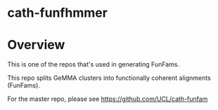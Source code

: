 # cath-funfhmmer

# Overview

This is one of the repos that's used in generating FunFams.

This repo splits GeMMA clusters into functionally coherent alignments (FunFams).

For the master repo, please see https://github.com/UCL/cath-funfam

